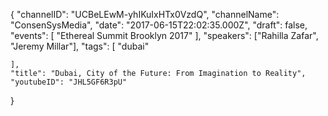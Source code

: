 {
    "channelID": "UCBeLEwM-yhIKuIxHTx0VzdQ",
    "channelName": "ConsenSysMedia",
    "date": "2017-06-15T22:02:35.000Z",
    "draft": false,
    "events": [
        "Ethereal Summit Brooklyn 2017"
    ],
    "speakers": ["Rahilla Zafar", "Jeremy Millar"],
    "tags": [
        "dubai"

    ],
    "title": "Dubai, City of the Future: From Imagination to Reality",
    "youtubeID": "JHL5GF6R3pU"
}

